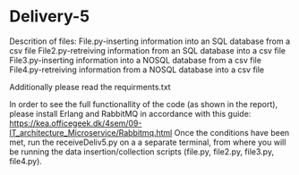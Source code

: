 # Delivery-5

Descrition of files:
File.py-inserting information into an SQL database from a csv file
File2.py-retreiving information from an SQL database into a csv file
File3.py-inserting information into a NOSQL database from a csv file
File4.py-retreiving information from a NOSQL database into a csv file

Additionally please read the requirments.txt

In order to see the full functionallity of the code (as shown in the report), please install Erlang and RabbitMQ in accordance with this guide:
https://kea.officegeek.dk/4sem/09-IT_architecture_Microservice/Rabbitmq.html
Once the conditions have been met, run the receiveDeliv5.py on a a separate terminal, from where you will be running the data insertion/collection scripts (file.py, file2.py, file3.py, file4.py).
